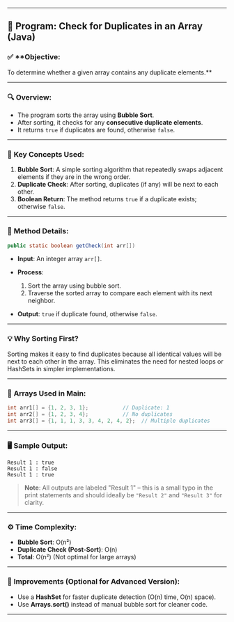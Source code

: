 
---

## 📄 **Program: Check for Duplicates in an Array (Java)**

### ✅ \*\*Objective:

To determine whether a given array contains any duplicate elements.\*\*

---

### 🔍 **Overview:**

* The program sorts the array using **Bubble Sort**.
* After sorting, it checks for any **consecutive duplicate elements**.
* It returns `true` if duplicates are found, otherwise `false`.

---

### 🧠 **Key Concepts Used:**

1. **Bubble Sort**: A simple sorting algorithm that repeatedly swaps adjacent elements if they are in the wrong order.
2. **Duplicate Check**: After sorting, duplicates (if any) will be next to each other.
3. **Boolean Return**: The method returns `true` if a duplicate exists; otherwise `false`.

---

### 🔧 **Method Details:**

```java
public static boolean getCheck(int arr[])
```

* **Input**: An integer array `arr[]`.
* **Process**:

  1. Sort the array using bubble sort.
  2. Traverse the sorted array to compare each element with its next neighbor.
* **Output**: `true` if duplicate found, otherwise `false`.

---

### 💡 **Why Sorting First?**

Sorting makes it easy to find duplicates because all identical values will be next to each other in the array. This eliminates the need for nested loops or HashSets in simpler implementations.

---

### 🧾 **Arrays Used in Main:**

```java
int arr1[] = {1, 2, 3, 1};           // Duplicate: 1
int arr2[] = {1, 2, 3, 4};           // No duplicates
int arr3[] = {1, 1, 1, 3, 3, 4, 2, 4, 2};  // Multiple duplicates
```

---

### 🖥️ **Sample Output:**

```
Result 1 : true
Result 1 : false
Result 1 : true
```

> **Note**: All outputs are labeled "Result 1" – this is a small typo in the print statements and should ideally be `"Result 2"` and `"Result 3"` for clarity.

---

### ⚙️ **Time Complexity:**

* **Bubble Sort**: O(n²)
* **Duplicate Check (Post-Sort)**: O(n)
* **Total**: O(n²) (Not optimal for large arrays)

---

### 🚀 **Improvements (Optional for Advanced Version):**

* Use a **HashSet** for faster duplicate detection (O(n) time, O(n) space).
* Use **Arrays.sort()** instead of manual bubble sort for cleaner code.

---
 